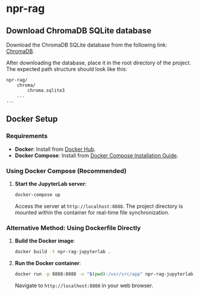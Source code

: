 # npr-rag

## Download ChromaDB SQLite database

Download the ChromaDB SQLite database from the following
link: [ChromaDB](https://fhnw365-my.sharepoint.com/:f:/g/personal/noah_leuenberger_students_fhnw_ch/EhYOpVb2VzRMpr6nHtanNrgBychAJzcV7HsjMHfaYAbMGQ?e=V2nYRz).

After downloading the database, place it in the root directory of the project. The expected path structure should look
like this:

```
npr-rag/
    chroma/
        chroma.sqlite3
    ...
...
```

## Docker Setup

### Requirements

- **Docker**: Install from [Docker Hub](https://hub.docker.com/).
- **Docker Compose**: Install from [Docker Compose Installation Guide](https://docs.docker.com/compose/install/).

### Using Docker Compose (Recommended)

1. **Start the JupyterLab server**:
    ```bash
    docker-compose up
    ```
   Access the server at `http://localhost:8888`. The project directory is mounted within the container for real-time
   file synchronization.

### Alternative Method: Using Dockerfile Directly

1. **Build the Docker image**:
    ```bash
    docker build -t npr-rag-jupyterlab .
    ```

2. **Run the Docker container**:
    ```bash
    docker run -p 8888:8888 -v "$(pwd):/usr/src/app" npr-rag-jupyterlab
    ```
   Navigate to `http://localhost:8888` in your web browser.
